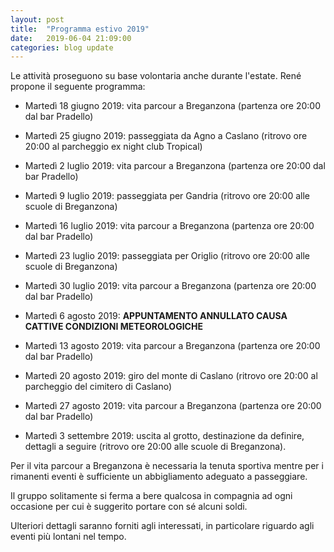 ```yaml
---
layout: post
title:  "Programma estivo 2019"
date:   2019-06-04 21:09:00
categories: blog update
---
```

Le attività proseguono su base volontaria anche durante l'estate. René propone il seguente programma:

* Martedì 18 giugno 2019: vita parcour a Breganzona (partenza ore 20:00 dal bar Pradello)

* Martedì 25 giugno 2019: passeggiata da Agno a Caslano (ritrovo ore 20:00 al parcheggio ex night club Tropical)

* Martedì 2 luglio 2019: vita parcour a Breganzona (partenza ore 20:00 dal bar Pradello)

* Martedì 9 luglio 2019: passeggiata per Gandria (ritrovo ore 20:00 alle scuole di Breganzona)

* Martedì 16 luglio 2019: vita parcour a Breganzona (partenza ore 20:00 dal bar Pradello)

* Martedì 23 luglio 2019: passeggiata per Origlio (ritrovo ore 20:00 alle scuole di Breganzona)

* Martedì 30 luglio 2019: vita parcour a Breganzona (partenza ore 20:00 dal bar Pradello)

* Martedì 6 agosto 2019: **APPUNTAMENTO ANNULLATO CAUSA CATTIVE CONDIZIONI METEOROLOGICHE**

* Martedì 13 agosto 2019: vita parcour a Breganzona (partenza ore 20:00 dal bar Pradello)

* Martedì 20 agosto 2019: giro del monte di Caslano (ritrovo ore 20:00 al parcheggio del cimitero di Caslano)

* Martedì 27 agosto 2019: vita parcour a Breganzona (partenza ore 20:00 dal bar Pradello)

* Martedì 3 settembre 2019: uscita al grotto, destinazione da definire, dettagli a seguire (ritrovo ore 20:00 alle scuole di Breganzona).

Per il vita parcour a Breganzona è necessaria la tenuta sportiva mentre per i rimanenti eventi è sufficiente un abbigliamento adeguato a passeggiare.

Il gruppo solitamente si ferma a bere qualcosa in compagnia ad ogni occasione per cui è suggerito portare con sé alcuni soldi.

Ulteriori dettagli saranno forniti agli interessati, in particolare riguardo agli eventi più lontani nel tempo.